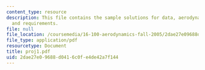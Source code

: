 ```yaml
---
content_type: resource
description: This file contains the sample solutions for data, aerodynamic models
  and requirements.
file: null
file_location: /coursemedia/16-100-aerodynamics-fall-2005/2dae27e09688d0416c0fe4de42a7f144_proj1.pdf
file_type: application/pdf
resourcetype: Document
title: proj1.pdf
uid: 2dae27e0-9688-d041-6c0f-e4de42a7f144
---
```

